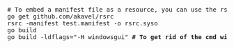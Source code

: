 <pre>
# To embed a manifest file as a resource, you can use the rsrc tool.
go get github.com/akavel/rsrc
rsrc -manifest test.manifest -o rsrc.syso
go build
go build -ldflags="-H windowsgui" <b># To get rid of the cmd window, instead run</b>
</pre>
 